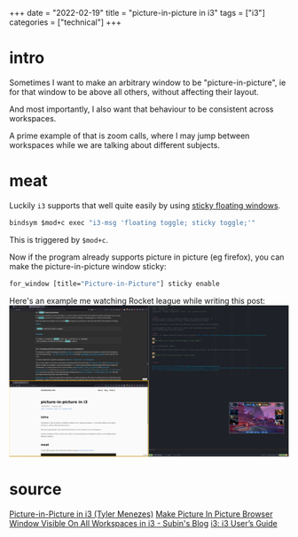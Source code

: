 +++
date = "2022-02-19"
title = "picture-in-picture in i3"
tags = ["i3"]
categories = ["technical"]
+++

# intro
Sometimes I want to make an arbitrary window to be "picture-in-picture", ie
for that window to be above all others, without affecting their layout.

And most importantly, I also want that behaviour to be consistent across workspaces.

A prime example of that is zoom calls, where I may jump between workspaces while
we are talking about different subjects.

# meat
Luckily `i3` supports that well quite easily by using [sticky floating windows](https://i3wm.org/docs/userguide.html#_sticky_floating_windows).

```i3
bindsym $mod+c exec "i3-msg 'floating toggle; sticky toggle;'"
```

This is triggered by `$mod+c`.

Now if the program already supports picture in picture (eg firefox), you can make the picture-in-picture window sticky: 

```i3
for_window [title="Picture-in-Picture"] sticky enable
```


Here's an example me watching Rocket league while writing this post:
![Example of me using picture in picture](./example.png)

# source

[Picture-in-Picture in i3 (Tyler Menezes)](https://tyler.vc/picture-in-picture-in-i3)
[Make Picture In Picture Browser Window Visible On All Workspaces in i3 - Subin's Blog](https://subinsb.com/i3-make-picture-in-picture-window-seen-on-all-workspaces/)
[i3: i3 User’s Guide](https://i3wm.org/docs/userguide.html#_sticky_floating_windows)


